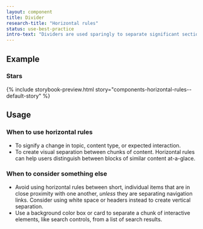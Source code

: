 ```yaml
---
layout: component
title: Divider
research-title: "Horizontal rules"
status: use-best-practice
intro-text: "Dividers are used sparingly to separate significant sections of content"
---
```


## Example

### Stars

{% include storybook-preview.html story="components-horizontal-rules--default-story" %}

## Usage

### When to use horizontal rules

- To signify a change in topic, content type, or expected interaction.
- To create visual separation between chunks of content. Horizontal rules can help users distinguish between blocks of similar content at-a-glace.  

### When to consider something else

- Avoid using horizontal rules between short, individual items that are in close proximity with one another, _unless_ they are separating navigation links. Consider using white space or headers instead to create vertical separation.  
- Use a background color box or card to separate a chunk of interactive elements, like search controls, from a list of search results. 